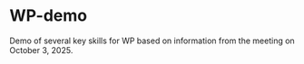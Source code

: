 # WP-demo
Demo of several key skills for WP based on information from the meeting on October 3, 2025.
